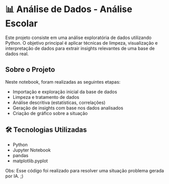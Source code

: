 # 📊 Análise de Dados - Análise Escolar 

Este projeto consiste em uma análise exploratória de dados utilizando Python. O objetivo principal é aplicar técnicas de limpeza, visualização e interpretação de dados para extrair insights relevantes de uma base de dados real.

## Sobre o Projeto

Neste notebook, foram realizadas as seguintes etapas:

- Importação e exploração inicial da base de dados
- Limpeza e tratamento de dados
- Análise descritiva (estatísticas, correlações)
- Geração de insights com base nos dados analisados
- Criação de gráfico sobre a situação

## 🛠️ Tecnologias Utilizadas

- Python 
- Jupyter Notebook
- pandas
- matplotlib.pyplot


Obs: Esse código foi realizado para resolver uma situação problema gerada por IA. ;)

